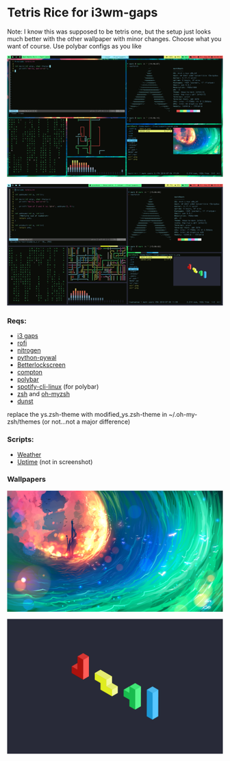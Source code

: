 # Tetris Rice for i3wm-gaps

Note: I know this was supposed to be tetris one, but the setup just looks much better with the other wallpaper with minor changes. Choose what you want of course. 
Use polybar configs as you like

![Screenshot](screenshot_waves.png)

![Screenshot tetris](screenshot_tetris.png)

### Reqs:
* [i3 gaps](https://github.com/Airblader/i3)
* [rofi](https://github.com/DaveDavenport/rofi)
* [nitrogen](https://wiki.archlinux.org/index.php/nitrogen)
* [python-pywal](https://github.com/dylanaraps/pywal)
* [Betterlockscreen](https://github.com/pavanjadhaw/betterlockscreen)
* [compton](https://wiki.archlinux.org/index.php/Compton)
* [polybar](https://github.com/jaagr/polybar)
* [spotify-cli-linux](https://github.com/pwittchen/spotify-cli-linux) (for polybar)
* [zsh](https://wiki.archlinux.org/index.php/zsh) and [oh-myzsh](http://ohmyz.sh)
* [dunst](https://github.com/dunst-project/dunst)

replace the ys.zsh-theme with modified_ys.zsh-theme in ~/.oh-my-zsh/themes (or not...not a major difference)

### Scripts:
* [Weather](https://github.com/icemodding/i3/tree/master/scripts)
* [Uptime](https://github.com/mohabaks/dotfiles/blob/master/config/polybar/.config/polybar/uptime) (not in screenshot)

### Wallpapers
![waves](wallpapers/waves.png)

![tetris](wallpapers/tetris.png)
